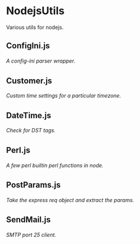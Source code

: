 # NodejsUtils
Various utils for nodejs.  

## ConfigIni.js
###### A config-ini parser wrapper. 
## Customer.js
###### Custom time settings for a particular timezone. 
## DateTime.js 
###### Check for DST tags. 
## Perl.js
###### A few perl builtin perl functions in node.
## PostParams.js
###### Take the express req object and extract the params.
## SendMail.js
###### SMTP port 25 client. 
